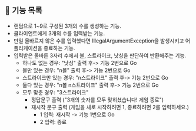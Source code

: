 ## 🚀 기능 목록
* 랜덤으로 1~9로 구성된 3개의 수를 생성하는 기능.
* 클라이언트에게 3개의 수를 입력받는 기능.
* 만일 올바르지 않은 수를 입력했다면 IllegalArgumentException을 발생시키고 어플리케이션을 종료하는 기능.
* 입력받은 올바른 3자리 수에서 볼, 스트라이크, 낫싱을 판단하여 반환해주는 기능.
  * 하나도 없는 경우: "낫싱" 출력 후-> 기능 2번으로 Go
  * 볼만 있는 경우: "n볼" 출력 후-> 기능 2번으로 Go
  * 스트라이크만 있는 경우: "n스트라이크" 출력 후-> 기능 2번으로 Go
  * 둘다 있는 경우: "n볼 n스트라이크" 출력 후-> 기능 2번으로 Go
  * 모두 맞춘 경우: "3스트라이크" 
    * 정답문구 출력 ("3개의 숫자를 모두 맞히셨습니다! 게임 종료")
    * 재시작 문구 출력 (게임을 새로 시작하려면 1, 종료하려면 2를 입력하세요.)
      * 1 입력: 재시작 -> 기능 1번으로 Go
      * 2 입력: 종료
